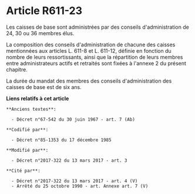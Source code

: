 # Article R611-23

Les caisses de base sont administrées par des conseils d'administration de 24, 30 ou 36 membres élus.

La composition des conseils d'administration de chacune des caisses mentionnées aux articles L. 611-8 et L. 611-12, définie
en fonction du nombre de leurs ressortissants, ainsi que la répartition de leurs membres entre administrateurs actifs et
retraités sont fixées à l'annexe 2 du présent chapitre.

La durée du mandat des membres des conseils d'administration des caisses de base est de six ans.

**Liens relatifs à cet article**

	**Anciens textes**:

	  - Décret n°67-542 du 30 juin 1967 - art. 7 (Ab)

	**Codifié par**:

	  - Décret n°85-1353 du 17 décembre 1985

	**Modifié par**:

	  - Décret n°2017-322 du 13 mars 2017 - art. 3

	**Cité par**:

	  - Décret n°2017-322 du 13 mars 2017 - art. 4 (V)
	  - Arrêté du 25 octobre 1990 - art. Annexe art. 7 (V)

